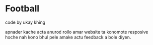 # Football
code by ukay khing

apnader kache acta anurod roilo amar website ta konomote resposive hoche nah kono bhul pele amake actu feedback a bole diyen.
